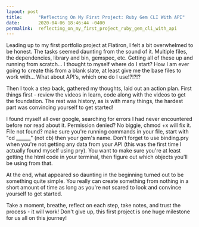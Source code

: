 ```yaml
---
layout: post
title:      "Reflecting On My First Project: Ruby Gem CLI With API"
date:       2020-04-06 18:46:44 -0400
permalink:  reflecting_on_my_first_project_ruby_gem_cli_with_api
---
```



Leading up to my first portfolio project at Flatiron, I felt a bit overwhelmed to be honest. The tasks seemed daunting from the sound of it. Multiple files, the dependencies, library and bin, gemspec, etc. Getting all of these up and running from scratch... I thought to myself where do I start? How I am ever going to create this from a blank slate, at least give me the base files to work with... What about API's, which one do I use!?!?!?

Then I took a step back, gathered my thoughts, laid out an action plan. First things first - review the videos in learn, code along with the videos to get the foundation. The rest was history, as is with many things, the hardest part was convincing yourself to get started!

I found myself all over google, searching for errors I had never encountered before nor read about it. Permission denied? No biggie, chmod +x will fix it. File not found? make sure you're running commands in your file, start with "cd ______" (not cb) then your gem's name. Don't forget to use binding.pry when you're not getting any data from your API (this was the first time I actually found myself using pry). You want to make sure you're at least getting the html code in your terminal, then figure out which objects you'll be using from that.

At the end, what appeared so daunting in the beginning turned out to be something quite simple. You really can create something from nothing in a short amount of time as long as you're not scared to look and convince yourself to get started.

Take a moment, breathe, reflect on each step, take notes, and trust the process - it will work!
Don't give up, this first project is one huge milestone for us all on this journey!
